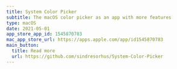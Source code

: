 ```yaml
---
title: System Color Picker
subtitle: The macOS color picker as an app with more features
type: macOS
date: 2021-05-01
app_store_app_id: 1545870783
mac_app_store_url: https://apps.apple.com/app/id1545870783
main_button:
  title: Read more
  url: https://github.com/sindresorhus/System-Color-Picker
---
```

